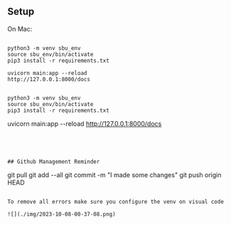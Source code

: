 
## Setup

On Mac:

```

python3 -m venv sbu_env
source sbu_env/bin/activate
pip3 install -r requirements.txt

uvicorn main:app --reload
http://127.0.0.1:8000/docs
```


```

python3 -m venv sbu_env
source sbu_env/bin/activate
pip3 install -r requirements.txt
```


uvicorn main:app --reload
http://127.0.0.1:8000/docs
```




## Github Management Reminder
```
git pull
git add --all
git commit -m "I made some changes"
git push origin HEAD
```

To remove all errors make sure you configure the venv on visual code

![](./img/2023-10-08-00-37-08.png)
